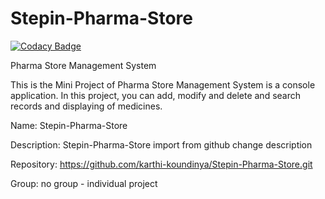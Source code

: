 # Stepin-Pharma-Store

[![Codacy Badge](https://api.codacy.com/project/badge/Grade/9ea1f3f664e04f58ae4aefa1001d05d8)](https://app.codacy.com/gh/karthi-koundinya/Stepin-Pharma-Store?utm_source=github.com&utm_medium=referral&utm_content=karthi-koundinya/Stepin-Pharma-Store&utm_campaign=Badge_Grade_Settings)

Pharma Store Management System

This is the Mini Project of Pharma Store Management System is a console application. In this project, you can add, modify and delete and search records and displaying of medicines.

Name: Stepin-Pharma-Store

Description: Stepin-Pharma-Store import from github  change description

Repository: https://github.com/karthi-koundinya/Stepin-Pharma-Store.git

Group: no group - individual project